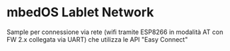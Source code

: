 # mbedOS Lablet Network

Sample per connessione via rete (wifi tramite ESP8266 in modalità AT con FW 2.x collegata via UART) che utilizza le API "Easy Connect"